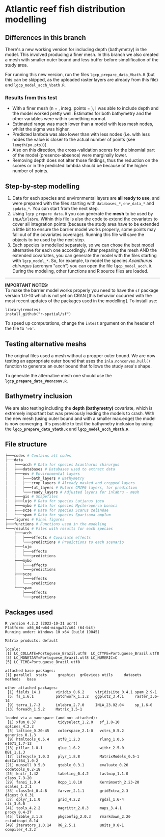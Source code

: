 # Atlantic reef fish distribution modelling

## Differences in this branch

There's a new working version for including depth (bathymetry) in the model. This involved producing a finer mesh. In this branch we also created a mesh with smaller outer bound and less buffer before simplification of the study area.

For running this new version, run the files `lgcp_prepare_data_Vbath.R` (but this can be skipped, as the uploaded raster layers are already from this file) and `lgcp_model_acch_Vbath.R`.

### Results from this test

- With a finer mesh (n = , integ. points = ), I was able to include depth and the model worked pretty well. Estimates for both bathymetry and the other variables were within something normal.  
- Estimated range was much lower than a model with less mesh nodes, whilst the sigma was higher.  
- Predicted lambda was also lower than with less nodes (i.e. with less nodes the value is closer to the actual number of points (see `length(po.pts)`)).  
- Also on this direction, the cross-validation scores for the binomial part of the model (presence-absence) were marginally lower.  
- Removing depth does not alter those findings, thus the reduction on the scores or in the predicted lambda should be because of the higher number of points.  

## Step-by-step modelling

1. Data for each species and environmental layers are **all ready to use**, and were prepared with the files starting with `databases_*`, `env_data_*` and `spdata_*`. You can start from the next step.  
2. Using `lgcp_prepare_data.R` you can generate the **mesh** to be used by `INLA`/`inlabru`. Within this file is also the code to extend the covariates to cover all integration points (because the study area have to be extended a little bit to ensure the barrier model works properly, some points may fall out of the covariates coverage). Running this file will save the objects to be used by the next step.  
3. Each species is modelled separately, so we can chose the best model alternative for each one accordingly. After preparing the mesh AND the extended covariates, you can generate the model with the files starting with `lgcp_model_*`. So, for example, to model the species _Acanthurus chirurgus_ (acronym "acch") you can open the file `lgcp_model_acch.R`. During the modeling, other functions and R source files are loaded. 

***
**IMPORTANT NOTES:**  
To make the barrier model works properly you need to have the `sf` package version 1.0-10 which is not yet on CRAN [this behavior occurred with the most recent updates of the packages used in the modelling]. To install use:

```
library(remotes)
install_github("r-spatial/sf")
```

To speed up computations, change the `intest` argument on the header of the file to `'eb'`.

## Testing alternative meshs

The original files used a mesh without a propper outer bound. We are now testing an appropriate outer bound that uses the `inla.nonconvex.hull()` function to generate an outer bound that follows the study area's shape.

To generate the alternative mesh one should use the **`lgcp_prepare_data_Vnonconv.R`**.

## Bathymetry inclusion

We are also testing including the  **depth (bathymetry)** covariate, which is extremely important but was previously leading the models to crash. With the new mesh (using outer bound and with a smaller max.edge) the model is now converging. It's possible to test the bathymetry inclusion by using the **`lgcp_prepare_data_Vbath.R`** and **`lgcp_model_acch_Vbath.R`**.


## File structure

``` bash
├───codes # Contains all codes
├───data
│   ├───acch # Data for species Acanthurus chirurgus
│   ├───databases # Databases used to extract data
│   ├───env # Environmental layers
│   │   ├───bath_layers # Bathymetry
│   │   ├───crop_layers # Already masked and cropped layers
│   │   ├───fut_layers # Future CMIP6 layers, for prediction
│   │   └───ready_layers # Adjusted layers for inlabru - mesh
│   ├───gis # Shapefiles
│   ├───lujo # Data for species Lutjanus jocu
│   ├───mybo # Data for species Mycteroperca bonaci
│   ├───scze # Data for species Scarus zelindae
│   └───spam # Data for species Sparisoma amplum
├───figures # Final figures
├───functions # Functions used in the modeling
└───results # Files with results for each species
    ├───acch
    │   ├───effects # Covariate effects
    │   └───predictions # Predictions to each scenario
    ├───lujo
    │   ├───effects
    │   └───predictions
    ├───mybo
    │   ├───effects
    │   └───predictions
    ├───scze
    │   ├───effects
    │   └───predictions
    └───spam
        ├───effects
        └───predictions
```

## Packages used

```
R version 4.2.2 (2022-10-31 ucrt)
Platform: x86_64-w64-mingw32/x64 (64-bit)
Running under: Windows 10 x64 (build 19045)

Matrix products: default

locale:
[1] LC_COLLATE=Portuguese_Brazil.utf8  LC_CTYPE=Portuguese_Brazil.utf8   
[3] LC_MONETARY=Portuguese_Brazil.utf8 LC_NUMERIC=C                      
[5] LC_TIME=Portuguese_Brazil.utf8    

attached base packages:
[1] parallel  stats     graphics  grDevices utils     datasets  methods   base     

other attached packages:
 [1] fields_14.1       viridis_0.6.2     viridisLite_0.4.1 spam_2.9-1       
 [5] fs_1.6.1          patchwork_1.1.2   ggplot2_3.4.1     raster_3.6-14    
 [9] terra_1.7-3       inlabru_2.7.0     INLA_23.02.04     sp_1.6-0         
[13] foreach_1.5.2     Matrix_1.5-1     

loaded via a namespace (and not attached):
 [1] xfun_0.37          tidyselect_1.2.0   sf_1.0-10          splines_4.2.2     
 [5] lattice_0.20-45    colorspace_2.1-0   vctrs_0.5.2        generics_0.1.3    
 [9] htmltools_0.5.4    utf8_1.2.3         rlang_1.0.6        e1071_1.7-13      
[13] pillar_1.8.1       glue_1.6.2         withr_2.5.0        DBI_1.1.3         
[17] lifecycle_1.0.3    plyr_1.8.8         MatrixModels_0.5-1 dotCall64_1.0-2   
[21] munsell_0.5.0      gtable_0.3.1       evaluate_0.20      codetools_0.2-18  
[25] knitr_1.42         labeling_0.4.2     fastmap_1.1.0      class_7.3-20      
[29] fansi_1.0.4        Rcpp_1.0.10        KernSmooth_2.23-20 scales_1.2.1      
[33] classInt_0.4-8     farver_2.1.1       gridExtra_2.3      digest_0.6.31     
[37] dplyr_1.1.0        grid_4.2.2         rgdal_1.6-4        cli_3.6.0         
[41] tools_4.2.2        magrittr_2.0.3     maps_3.4.1         proxy_0.4-27      
[45] tibble_3.1.8       pkgconfig_2.0.3    rmarkdown_2.20     rstudioapi_0.14   
[49] iterators_1.0.14   R6_2.5.1           units_0.8-1        compiler_4.2.2 
```

